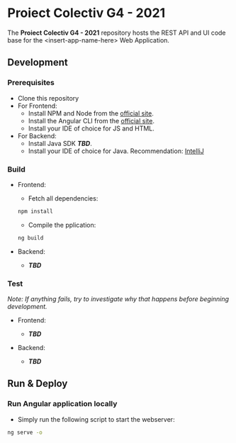 # Proiect Colectiv G4 - 2021

The **Proiect Colectiv G4 - 2021** repository hosts the REST API and UI code base for the \<insert-app-name-here\> Web Application.

## Development

### Prerequisites

* Clone this repository
* For Frontend:
  * Install NPM and Node from the [official site](https://docs.npmjs.com/downloading-and-installing-node-js-and-npm).
  * Install the Angular CLI from the [official site](https://angular.io/cli).
  * Install your IDE of choice for JS and HTML.
* For Backend:
  * Install Java SDK ***TBD***.
  * Install your IDE of choice for Java. Recommendation: [IntelliJ](https://www.jetbrains.com/idea/)

### Build

* Frontend:
  * Fetch all dependencies:

  ```bash
  npm install
  ```

  * Compile the pplication:

  ```bash
  ng build
  ```

* Backend:
  * ***TBD***

### Test

*Note: If anything fails, try to investigate why that happens before beginning development.*

* Frontend:
  * ***TBD***

* Backend:
  * ***TBD***

## Run & Deploy

### Run Angular application locally

* Simply run the following script to start the webserver:

```bash
ng serve -o
```
